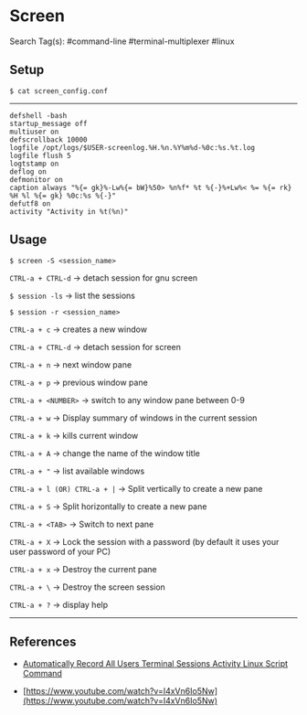 # Screen

Search Tag(s): #command-line #terminal-multiplexer #linux

## Setup

`$ cat screen_config.conf`

---

```
defshell -bash  
startup_message off  
multiuser on  
defscrollback 10000  
logfile /opt/logs/$USER-screenlog.%H.%n.%Y%m%d-%0c:%s.%t.log  
logfile flush 5  
logtstamp on  
deflog on  
defmonitor on  
caption always "%{= gk}%-Lw%{= bW}%50> %n%f* %t %{-}%+Lw%< %= %{= rk} %H %l %{= gk} %0c:%s %{-}"  
defutf8 on  
activity "Activity in %t(%n)"
```

## Usage

`$ screen -S <session_name>`

`CTRL-a + CTRL-d` -> detach session for gnu screen

`$ session -ls` -> list the sessions

`$ session -r <session_name>`

`CTRL-a + c` -> creates a new window

`CTRL-a + CTRL-d` -> detach session for screen

`CTRL-a + n` -> next window pane

`CTRL-a + p` -> previous window pane

`CTRL-a + <NUMBER>` -> switch to any window pane between 0-9

`CTRL-a + w` -> Display summary of windows in the current session

`CTRL-a + k` -> kills current window

`CTRL-a + A` -> change the name of the window title

`CTRL-a + "` -> list available windows

`CTRL-a + l (OR) CTRL-a + |` -> Split vertically to create a new pane

`CTRL-a + S` -> Split horizontally to create a new pane

`CTRL-a + <TAB>` -> Switch to next pane

`CTRL-a + X` -> Lock the session with a password (by default it uses your user password of your PC)

`CTRL-a + x` -> Destroy the current pane

`CTRL-a + \` -> Destroy the screen session

`CTRL-a + ?` -> display help

---
## References

- [Automatically Record All Users Terminal Sessions Activity Linux Script Command](https://www.2daygeek.com/automatically-record-all-users-terminal-sessions-activity-linux-script-command/)

- [https://www.youtube.com/watch?v=I4xVn6Io5Nw](https://www.youtube.com/watch?v=I4xVn6Io5Nw)